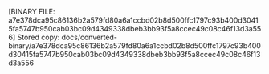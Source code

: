 [BINARY FILE: a7e378dca95c86136b2a579fd80a6a1ccbd02b8d500ffc1797c93b400d30415fa5747b950cab03bc09d4349338dbeb3bb93f5a8ccec49c08c46f13d3a556]
Stored copy: docs/converted-binary/a7e378dca95c86136b2a579fd80a6a1ccbd02b8d500ffc1797c93b400d30415fa5747b950cab03bc09d4349338dbeb3bb93f5a8ccec49c08c46f13d3a556
